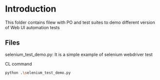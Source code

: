 # Introduction
This folder contains filew with PO and test suites to demo different version of Web UI automation tests


## Files

selenium_test_demo.py:
It is a simple example of selenium webdriver test

CL command
```bash
python .\selenium_test_demo.py
```
